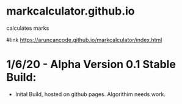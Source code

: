 # markcalculator.github.io
calculates marks

#link https://aruncancode.github.io/markcalculator/index.html

# 1/6/20 - Alpha Version 0.1 Stable Build:
- Inital Build, hosted on github pages. Algorithim needs work.
